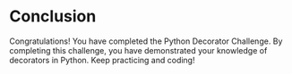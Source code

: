 # Conclusion

Congratulations! You have completed the Python Decorator Challenge. By completing this challenge, you have demonstrated your knowledge of decorators in Python. Keep practicing and coding!
